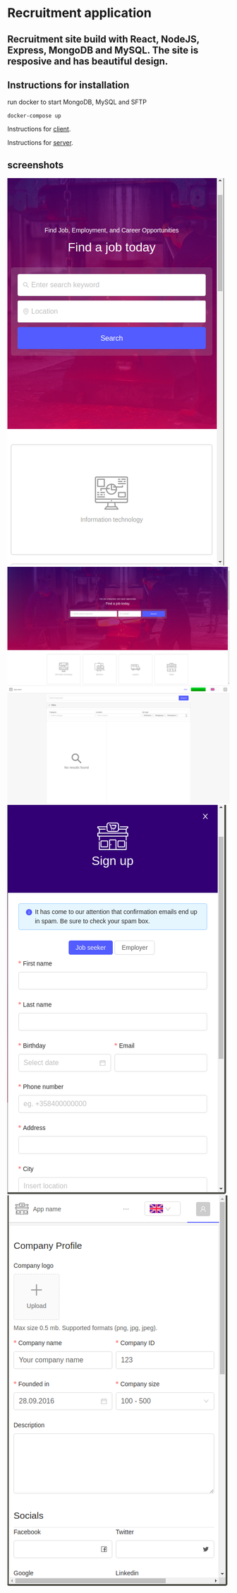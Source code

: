 # Recruitment application

## Recruitment site build with React, NodeJS, Express, MongoDB and MySQL. The site is resposive and has beautiful design.

## Instructions for installation 

run docker to start MongoDB, MySQL and SFTP
```
docker-compose up
```

Instructions for [client](/client/readme.md).

Instructions for [server](/server/readme.md).

## screenshots

![Screenshot.](/screenshots/image1.png "screenshot.")
![Screenshot.](/screenshots/image2.png "screenshot.")
![Screenshot.](/screenshots/image3.png "screenshot.")
![Screenshot.](/screenshots/image4.png "screenshot.")
![Screenshot.](/screenshots/image5.png "screenshot.")



